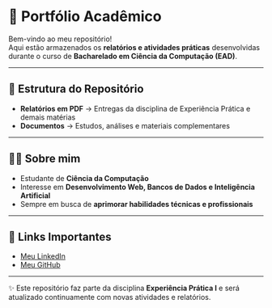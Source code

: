 # 📘 Portfólio Acadêmico

Bem-vindo ao meu repositório!  
Aqui estão armazenados os **relatórios e atividades práticas** desenvolvidas durante o curso de **Bacharelado em Ciência da Computação (EAD)**.

---

## 📂 Estrutura do Repositório
- **Relatórios em PDF** → Entregas da disciplina de Experiência Prática e demais matérias  
- **Documentos** → Estudos, análises e materiais complementares  

---

## 👨‍🎓 Sobre mim
- Estudante de **Ciência da Computação**  
- Interesse em **Desenvolvimento Web, Bancos de Dados e Inteligência Artificial**  
- Sempre em busca de **aprimorar habilidades técnicas e profissionais**  

---

## 🔗 Links Importantes
- [Meu LinkedIn](www.linkedin.com/in/carlos-santos-5a2aba378)  
- [Meu GitHub](https://github.com/carlosmktsantos23-bit/portof-lio)  

---

✨ Este repositório faz parte da disciplina **Experiência Prática I** e será atualizado continuamente com novas atividades e relatórios.
